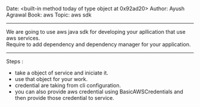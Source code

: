 Date: <built-in method today of type object at 0x92ad20>
Author: Ayush Agrawal
Book: aws
Topic: aws sdk  


---

We are going to use aws java sdk for developing your apllication that use aws services.  
Require to add dependency and dependency manager for your application.   

---  

Steps :   

* take a object of service and iniciate it.   
* use that object for your work.  
* credential are taking from cli configuration.   
* you can also provide aws credential using BasicAWSCredentials and then provide those credential to service.   


